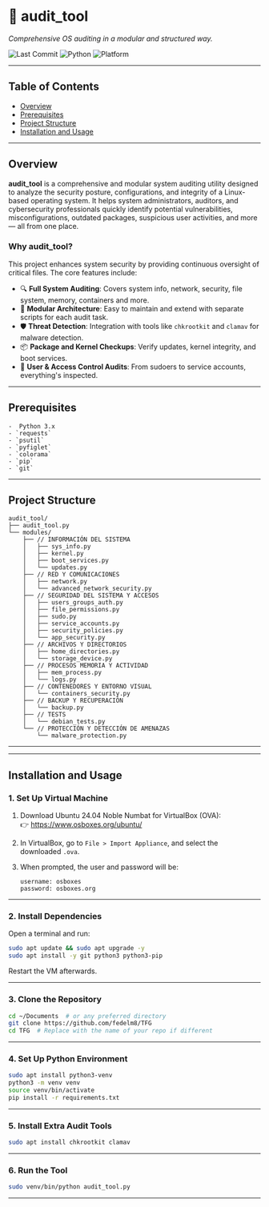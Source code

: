 
# 🧰 audit_tool

*Comprehensive OS auditing in a modular and structured way.*

![Last Commit](https://img.shields.io/badge/last%20commit-today-brightgreen)
![Python](https://img.shields.io/badge/python-100%25-blue)
![Platform](https://img.shields.io/badge/platform-Linux-orange)

---

## Table of Contents

- [Overview](#overview)
- [Prerequisites](#prerequisites)
- [Project Structure](#project-structure)
- [Installation and Usage](#installation-and-usage)

---

## Overview

**audit_tool** is a comprehensive and modular system auditing utility designed to analyze the security posture, configurations, and integrity of a Linux-based operating system. It helps system administrators, auditors, and cybersecurity professionals quickly identify potential vulnerabilities, misconfigurations, outdated packages, suspicious user activities, and more — all from one place.

### Why audit_tool?

This project enhances system security by providing continuous oversight of critical files. The core features include:

- 🔍 **Full System Auditing**: Covers system info, network, security, file system, memory, containers and more.
- 🧱 **Modular Architecture**: Easy to maintain and extend with separate scripts for each audit task.
- 🛡️ **Threat Detection**: Integration with tools like `chkrootkit` and `clamav` for malware detection.
- 📦 **Package and Kernel Checkups**: Verify updates, kernel integrity, and boot services.
- 🔐 **User & Access Control Audits**: From sudoers to service accounts, everything's inspected.

---


## Prerequisites

    -  Python 3.x  
    - `requests`  
    - `psutil`
    - `pyfiglet` 
    - `colorama`
    - `pip`
    - `git`

---


## Project Structure

```
audit_tool/
├── audit_tool.py
└── modules/
    ├── // INFORMACIÓN DEL SISTEMA
    │   ├── sys_info.py
    │   ├── kernel.py
    │   ├── boot_services.py
    │   └── updates.py
    ├── // RED Y COMUNICACIONES
    │   ├── network.py
    │   └── advanced_network_security.py
    ├── // SEGURIDAD DEL SISTEMA Y ACCESOS
    │   ├── users_groups_auth.py
    │   ├── file_permissions.py
    │   ├── sudo.py
    │   ├── service_accounts.py
    │   ├── security_policies.py
    │   └── app_security.py
    ├── // ARCHIVOS Y DIRECTORIOS
    │   ├── home_directories.py
    │   └── storage_device.py
    ├── // PROCESOS MEMORIA Y ACTIVIDAD
    │   ├── mem_process.py
    │   └── logs.py
    ├── // CONTENEDORES Y ENTORNO VISUAL
    │   └── containers_security.py
    ├── // BACKUP Y RECUPERACIÓN
    │   └── backup.py
    ├── // TESTS
    │   └── debian_tests.py
    └── // PROTECCIÓN Y DETECCIÓN DE AMENAZAS
        └── malware_protection.py
```


---

---

##  Installation and Usage

### 1. Set Up Virtual Machine

1. Download Ubuntu 24.04 Noble Numbat for VirtualBox (OVA):  
   👉 https://www.osboxes.org/ubuntu/

2. In VirtualBox, go to `File > Import Appliance`, and select the downloaded `.ova`.

3. When prompted, the user and password will be:
   ```
   username: osboxes
   password: osboxes.org
   ```

---

### 2. Install Dependencies

Open a terminal and run:

```bash
sudo apt update && sudo apt upgrade -y
sudo apt install -y git python3 python3-pip
```

Restart the VM afterwards.

---

### 3. Clone the Repository

```bash
cd ~/Documents  # or any preferred directory
git clone https://github.com/fedelm8/TFG
cd TFG  # Replace with the name of your repo if different
```

---

### 4. Set Up Python Environment

```bash
sudo apt install python3-venv
python3 -m venv venv
source venv/bin/activate
pip install -r requirements.txt
```

---

### 5. Install Extra Audit Tools

```bash
sudo apt install chkrootkit clamav
```

---

### 6. Run the Tool

```bash
sudo venv/bin/python audit_tool.py
```

---

